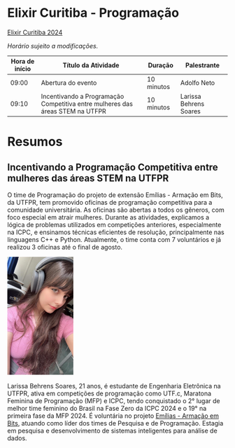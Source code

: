 # Elixir Curitiba - Programação

[Elixir Curitiba 2024](https://elixircuritiba.github.io/)

_Horário sujeito a modificações._

| Hora de início  | Título da Atividade | Duração | Palestrante |  
| ------------- | ------------- | ------------- | ------------- |
| 09:00 | Abertura do evento | 10 minutos | Adolfo Neto |
| 09:10 | Incentivando a Programação Competitiva entre mulheres das áreas STEM na UTFPR | 10 minutos | Larissa Behrens Soares |



# Resumos

## Incentivando a Programação Competitiva entre mulheres das áreas STEM na UTFPR

O time de Programação do projeto de extensão Emílias - Armação em Bits, da UTFPR, tem promovido oficinas de programação competitiva para a comunidade universitária. As oficinas são abertas a todos os gêneros, com foco especial em atrair mulheres. Durante as atividades, explicamos a lógica de problemas utilizados em competições anteriores, especialmente na ICPC, e ensinamos técnicas eficientes de resolução, principalmente nas linguagens C++ e Python. Atualmente, o time conta com 7 voluntários e já realizou 3 oficinas até o final de agosto.


<img src="images/palestrantes/Larissa_Behrens.jpeg" alt="Larissa Behrens" style="width: 30%;">

Larissa Behrens Soares, 21 anos, é estudante de Engenharia Eletrônica na UTFPR, ativa em competições de programação como UTF.c, Maratona Feminina de Programação (MFP) e ICPC, tendo conquistado o 2° lugar de melhor time feminino do Brasil na Fase Zero da ICPC 2024 e o 19° na primeira fase da MFP 2024. É voluntária no projeto [Emílias - Armação em Bits](https://utfpr.curitiba.br/emilias/), atuando como líder dos times de Pesquisa e de Programação. Estagia em pesquisa e desenvolvimento de sistemas inteligentes para análise de dados.

